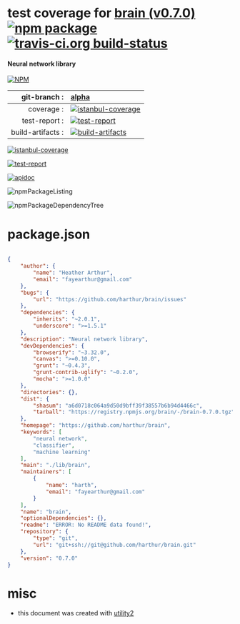 # test coverage for  [brain (v0.7.0)](https://github.com/harthur/brain)  [![npm package](https://img.shields.io/npm/v/npmtest-brain.svg?style=flat-square)](https://www.npmjs.org/package/npmtest-brain) [![travis-ci.org build-status](https://api.travis-ci.org/npmtest/node-npmtest-brain.svg)](https://travis-ci.org/npmtest/node-npmtest-brain)
#### Neural network library

[![NPM](https://nodei.co/npm/brain.png?downloads=true)](https://www.npmjs.com/package/brain)

| git-branch : | [alpha](https://github.com/npmtest/node-npmtest-brain/tree/alpha)|
|--:|:--|
| coverage : | [![istanbul-coverage](https://npmtest.github.io/node-npmtest-brain/build/coverage.badge.svg)](https://npmtest.github.io/node-npmtest-brain/build/coverage.html/index.html)|
| test-report : | [![test-report](https://npmtest.github.io/node-npmtest-brain/build/test-report.badge.svg)](https://npmtest.github.io/node-npmtest-brain/build/test-report.html)|
| build-artifacts : | [![build-artifacts](https://npmtest.github.io/node-npmtest-brain/glyphicons_144_folder_open.png)](https://github.com/npmtest/node-npmtest-brain/tree/gh-pages/build)|

[![istanbul-coverage](https://npmtest.github.io/node-npmtest-brain/build/screenCapture.buildCustomOrg.browser.coverage.html.png)](https://npmtest.github.io/node-npmtest-brain/build/coverage.html/index.html)

[![test-report](https://npmtest.github.io/node-npmtest-brain/build/screenCapture.buildCustomOrg.browser.%252Fhome%252Ftravis%252Fbuild%252Fnpmtest%252Fnode-npmtest-brain%252Ftmp%252Fbuild%252Ftest-report.html.png)](https://npmtest.github.io/node-npmtest-brain/build/test-report.html)

[![apidoc](https://npmdoc.github.io/node-npmdoc-brain/build/screenCapture.buildApidoc.browser.%252Fhome%252Ftravis%252Fbuild%252Fnpmdoc%252Fnode-npmdoc-brain%252Ftmp%252Fbuild%252Fapidoc.html.png)](https://npmdoc.github.io/node-npmdoc-brain/build/apidoc.html)

![npmPackageListing](https://npmtest.github.io/node-npmtest-brain/build/screenCapture.npmPackageListing.svg)

![npmPackageDependencyTree](https://npmtest.github.io/node-npmtest-brain/build/screenCapture.npmPackageDependencyTree.svg)



# package.json

```json

{
    "author": {
        "name": "Heather Arthur",
        "email": "fayearthur@gmail.com"
    },
    "bugs": {
        "url": "https://github.com/harthur/brain/issues"
    },
    "dependencies": {
        "inherits": "~2.0.1",
        "underscore": ">=1.5.1"
    },
    "description": "Neural network library",
    "devDependencies": {
        "browserify": "~3.32.0",
        "canvas": ">=0.10.0",
        "grunt": "~0.4.3",
        "grunt-contrib-uglify": "~0.2.0",
        "mocha": ">=1.0.0"
    },
    "directories": {},
    "dist": {
        "shasum": "a6d0718c064a9d50d9bff39f38557b6b94d4466c",
        "tarball": "https://registry.npmjs.org/brain/-/brain-0.7.0.tgz"
    },
    "homepage": "https://github.com/harthur/brain",
    "keywords": [
        "neural network",
        "classifier",
        "machine learning"
    ],
    "main": "./lib/brain",
    "maintainers": [
        {
            "name": "harth",
            "email": "fayearthur@gmail.com"
        }
    ],
    "name": "brain",
    "optionalDependencies": {},
    "readme": "ERROR: No README data found!",
    "repository": {
        "type": "git",
        "url": "git+ssh://git@github.com/harthur/brain.git"
    },
    "version": "0.7.0"
}
```



# misc
- this document was created with [utility2](https://github.com/kaizhu256/node-utility2)
